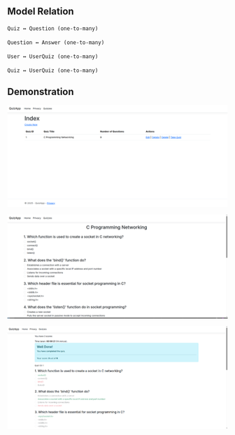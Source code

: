 ## Model Relation

```
Quiz ↔ Question (one-to-many)

Question ↔ Answer (one-to-many)

User ↔ UserQuiz (one-to-many)

Quiz ↔ UserQuiz (one-to-many)
```

## Demonstration

![Home page](docs/images/HomePage.png)

![QuizSession](docs/images/QuizSession.png)

![Summary](docs/images/Summary.png)


